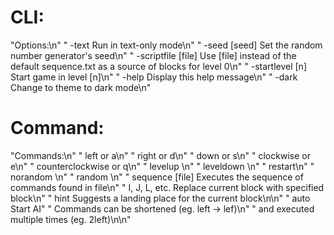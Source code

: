 # CLI:
"Options:\n"
"  -text                    Run in text-only mode\n"
"  -seed [seed]             Set the random number generator's seed\n"
"  -scriptfile [file]       Use [file] instead of the default sequence.txt as a source of blocks for level 0\n"
"  -startlevel [n]          Start game in level [n]\n"
"  -help                    Display this help message\n"
"  -dark                    Change to theme to dark mode\n"

# Command:
"Commands:\n"
"  left or a\n"
"  right or d\n"
"  down or s\n"
"  clockwise or e\n"
"  counterclockwise or q\n"
"  levelup \n"
"  leveldown \n"
"  restart\n"
"  norandom \n"
"  random \n"
"  sequence [file]            Executes the sequence of commands found in file\n"
"  I, J, L, etc.              Replace current block with specified block\n"
"  hint                       Suggests a landing place for the current block\n\n"
"  auto                       Start AI"
"  Commands can be shortened (eg. left -> lef)\n"
"  and executed multiple times (eg. 2left)\n\n"
